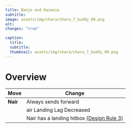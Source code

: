 ```yaml
---
title: Banjo and Kazooie
subtitle: 
image: assets/img/chara/chara_7_buddy_00.png
alt: 
changes: "true"

caption:
  title:
  subtitle: 
  thumbnail: assets/img/chara/chara_7_buddy_00.png
---
```


# Overview

| Move | Change |
| ----------- | ----------- |
| **Nair** | Always sends forward |
|  | air Landing Lag Decreased |
|  | Nair has a landing hitbox [(Design Rule 3)](balancedoc#nairs) |
